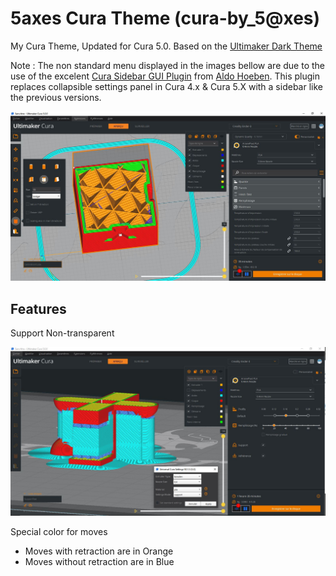 # 5axes Cura Theme (cura-by_5@xes)

My Cura Theme, Updated for Cura 5.0. Based on the [Ultimaker Dark Theme](https://github.com/Ultimaker/Cura/blob/master/resources/themes/cura-dark/theme.json)

Note : The non standard menu displayed in the images bellow are due to the use of the excelent [Cura Sidebar GUI Plugin](https://github.com/fieldOfView/Cura-SidebarGUIPlugin) from [Aldo Hoeben](https://github.com/fieldOfView). This plugin replaces collapsible settings panel in Cura 4.x & Cura 5.X with a sidebar like the previous versions. 


![cura-by_5@xes](./images/cura-by_5axes.jpg)

## Features

Support Non-transparent

![Support Non transparent](./images/support.jpg)


Special color for moves 
* Moves with retraction are in Orange 
* Moves without retraction are in Blue
